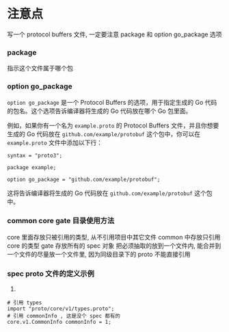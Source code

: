 # 注意点
写一个 protocol buffers 文件, 一定要注意 package 和 option go_package 选项

### package  
指示这个文件属于哪个包

### option go_package
`option go_package` 是一个 Protocol Buffers 的选项，用于指定生成的 Go 代码的包名。这个选项告诉编译器将生成的 Go 代码放在哪个 Go 包里面。

例如，如果你有一个名为 `example.proto` 的 Protocol Buffers 文件，并且你想要生成的 Go 代码放在 `github.com/example/protobuf` 这个包中，你可以在 `example.proto` 文件中添加以下行：

```
syntax = "proto3";

package example;

option go_package = "github.com/example/protobuf";
```

这将告诉编译器将生成的 Go 代码放在 `github.com/example/protobuf` 这个包中。

### common core gate 目录使用方法
core 里面存放只被引用的类型, 从不引用项目中其它文件
common 中存放只引用 core 的类型
gate 存放所有的 spec 对象
把必须抽取的放到一个文件内, 能合并到一个文件的尽量放一个文件里, 因为同级目录下的 proto 不能直接引用

### spec proto 文件的定义示例
1.     
```shell
# 引用 types
import "proto/core/v1/types.proto";
# 引用 commonInfo , 这是没个 spec 都有的
core.v1.CommonInfo commonInfo = 1;
``` 
